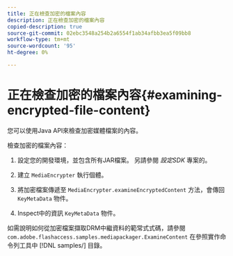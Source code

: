```yaml
---
title: 正在檢查加密的檔案內容
description: 正在檢查加密的檔案內容
copied-description: true
source-git-commit: 02ebc3548a254b2a6554f1ab34afbb3ea5f09bb8
workflow-type: tm+mt
source-wordcount: '95'
ht-degree: 0%

---
```


# 正在檢查加密的檔案內容{#examining-encrypted-file-content}

您可以使用Java API來檢查加密媒體檔案的內容。

檢查加密的檔案內容：

1. 設定您的開發環境，並包含所有JAR檔案。 另請參閱 *設定SDK* 專案的。
1. 建立 `MediaEncrypter` 執行個體。
1. 將加密檔案傳遞至 `MediaEncrypter.examineEncryptedContent` 方法，會傳回 `KeyMetaData` 物件。

1. Inspect中的資訊 `KeyMetaData` 物件。

如需說明如何從加密檔案擷取DRM中繼資料的範常式式碼，請參閱 `com.adobe.flashaccess.samples.mediapackager.ExamineContent` 在參照實作命令列工具中 [!DNL samples/] 目錄。
